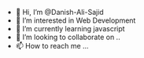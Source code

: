- 👋 Hi, I’m @Danish-Ali-Sajid
- 👀 I’m interested in Web Development
- 🌱 I’m currently learning javascript
- 💞️ I’m looking to collaborate on ..
- 📫 How to reach me ...

<!---
Danish-Ali-Sajid/Danish-Ali-Sajid is a ✨ special ✨ repository because its `README.md` (this file) appears on your GitHub profile.
You can click the Preview link to take a look at your changes.
--->
